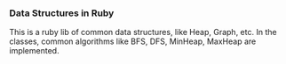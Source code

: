 ### Data Structures in Ruby

This is a ruby lib of common data structures, like Heap, Graph, etc. In the classes, common algorithms like BFS, DFS, MinHeap, MaxHeap are implemented.
